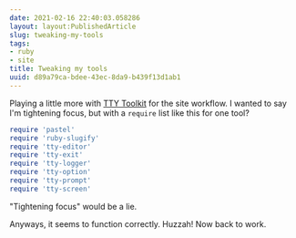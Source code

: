 ```yaml
---
date: 2021-02-16 22:40:03.058286
layout: layout:PublishedArticle
slug: tweaking-my-tools
tags:
- ruby
- site
title: Tweaking my tools
uuid: d89a79ca-bdee-43ec-8da9-b439f13d1ab1
---
```


[TTY Toolkit]: https://ttytoolkit.org

Playing a little more with [TTY Toolkit][] for the site workflow.
I wanted to say I'm tightening focus, but with a `require` list like this for one tool?

```ruby
require 'pastel'
require 'ruby-slugify'
require 'tty-editor'
require 'tty-exit'
require 'tty-logger'
require 'tty-option'
require 'tty-prompt'
require 'tty-screen'
```

"Tightening focus" would be a lie.

Anyways, it seems to function correctly. Huzzah! Now back to work.
